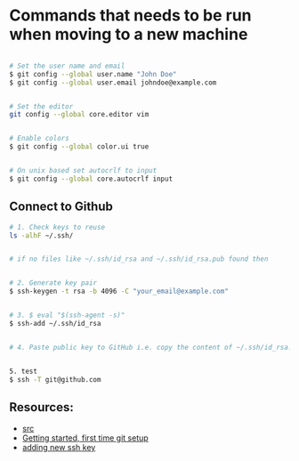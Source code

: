 # Commands that needs to be run when moving to a new machine


```sh

# Set the user name and email
$ git config --global user.name "John Doe"
$ git config --global user.email johndoe@example.com


# Set the editor
git config --global core.editor vim


# Enable colors
$ git config --global color.ui true


# On unix based set autocrlf to input
$ git config --global core.autocrlf input
```

## Connect to Github

```sh
# 1. Check keys to reuse
ls -alhF ~/.ssh/


# if no files like ~/.ssh/id_rsa and ~/.ssh/id_rsa.pub found then


# 2. Generate key pair
$ ssh-keygen -t rsa -b 4096 -C "your_email@example.com"


# 3. $ eval "$(ssh-agent -s)"
$ ssh-add ~/.ssh/id_rsa


# 4. Paste public key to GitHub i.e. copy the content of ~/.ssh/id_rsa.pub into GitHub -> Personal Settings -> SSH and GPG keys -> New SSH Key


5. test
$ ssh -T git@github.com
```

## Resources:
- [src](https://gist.github.com/qin-yu/bc26a2d280ee2e93b2d7860a1bfbd0c5)
- [Getting started, first time git setup](https://git-scm.com/book/en/v2/Getting-Started-First-Time-Git-Setup)
- [adding new ssh key](https://help.github.com/en/github/authenticating-to-github/generating-a-new-ssh-key-and-adding-it-to-the-ssh-agent)
